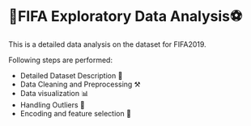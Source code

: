 # 🎯FIFA Exploratory Data Analysis⚽
This is a detailed data analysis on the dataset for FIFA2019.

Following steps are performed:
- Detailed Dataset Description 📜
- Data Cleaning and Preprocessing ⚒️
- Data visualization 📊
- Handling Outliers 📠
- Encoding and feature selection 🧩
